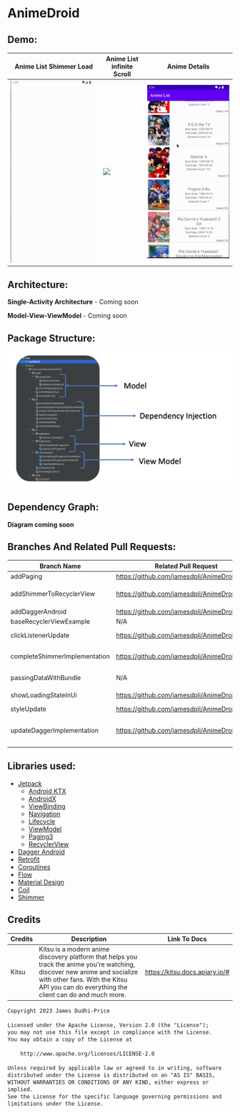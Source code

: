 # AnimeDroid 

## **Demo:**
| Anime List Shimmer Load                                | Anime List infinite Scroll                       | Anime Details                                        |
|--------------------------------------------------------|--------------------------------------------------|------------------------------------------------------|
| <img src=readMeAndOtherResources/shimmerShowcase.gif/> | <img src=readMeAndOtherResources/animeList.gif/> | <img src=readMeAndOtherResources/animeDetails.gif /> |

## **Architecture:**

**Single-Activity Architecture**  - Coming soon

**Model-View-ViewModel** - Coming soon

## **Package Structure:**

![packageStructure.png](readMeAndOtherResources/packageStructure.png)

## **Dependency Graph:**

**Diagram coming soon**

## **Branches And Related Pull Requests:**

| Branch Name                   | Related Pull Request                           | Description                                                     |
|-------------------------------|------------------------------------------------|-----------------------------------------------------------------|
| addPaging                     | https://github.com/jamesdpli/AnimeDroid/pull/4 | Anime list is now paged                                         |                                                                 |
| addShimmerToRecyclerView      | https://github.com/jamesdpli/AnimeDroid/pull/8 | Adds shimmer to recycler view, instead of circular progress bar |
| addDaggerAndroid              | https://github.com/jamesdpli/AnimeDroid/pull/2 | Add Dagger-Android                                              |                                                                 |
| baseRecyclerViewExample       | N/A                                            | Plain old recycler view                                         |
| clickListenerUpdate           | https://github.com/jamesdpli/AnimeDroid/pull/1 | Add click listener to recycler view items                       |
| completeShimmerImplementation | https://github.com/jamesdpli/AnimeDroid/pull/9 | Replace circular progress bar with shimmer animations           |
| passingDataWithBundle         | N/A                                            | Pass data with bundle rather than safe args                     |
| showLoadingStateInUi          | https://github.com/jamesdpli/AnimeDroid/pull/7 | Adds Circular spinners to show load state                       |
| styleUpdate                   | https://github.com/jamesdpli/AnimeDroid/pull/6 | Basic update to xml                                             |
| updateDaggerImplementation    | https://github.com/jamesdpli/AnimeDroid/pull/3 | Makes use of DaggerFragment, DaggerAppCompatActivity etc        |

## **Libraries used:**

- [Jetpack](https://developer.android.com/jetpack)
    - [Android KTX](https://developer.android.com/kotlin/ktx.html)
    - [AndroidX](https://developer.android.com/jetpack/androidx)
    - [ViewBinding](https://developer.android.com/topic/libraries/view-binding)
    - [Navigation](https://developer.android.com/jetpack/androidx/releases/navigation)
    - [Lifecycle](https://developer.android.com/topic/libraries/architecture/lifecycle)
    - [ViewModel](https://developer.android.com/topic/libraries/architecture/viewmodel)
    - [Paging3](https://developer.android.com/topic/libraries/architecture/paging/v3-overview)
    - [RecyclerView](https://developer.android.com/reference/androidx/recyclerview/widget/RecyclerView)
- [Dagger Android](https://dagger.dev/dev-guide/android.html)
- [Retrofit](https://square.github.io/retrofit/)
- [Coroutines](https://github.com/Kotlin/kotlinx.coroutines)
- [Flow](https://developer.android.com/kotlin/flow)
- [Material Design](https://material.io/develop/android/docs/getting-started/)
- [Coil](https://github.com/coil-kt/coil)
- [Shimmer](https://facebook.github.io/shimmer-android/)

## **Credits**

| Credits | Description                                                                                                                                                                                                            | Link To Docs                   |
|---------|------------------------------------------------------------------------------------------------------------------------------------------------------------------------------------------------------------------------|--------------------------------|
| Kitsu   | Kitsu is a modern anime discovery platform that helps you track the anime you're watching, discover new anime and socialize with other fans. With the Kitsu API you can do everything the client can do and much more. | https://kitsu.docs.apiary.io/# | 

```
Copyright 2023 James Dudhi-Price

Licensed under the Apache License, Version 2.0 (the "License");
you may not use this file except in compliance with the License.
You may obtain a copy of the License at

    http://www.apache.org/licenses/LICENSE-2.0

Unless required by applicable law or agreed to in writing, software
distributed under the License is distributed on an "AS IS" BASIS,
WITHOUT WARRANTIES OR CONDITIONS OF ANY KIND, either express or implied.
See the License for the specific language governing permissions and
limitations under the License.
```
